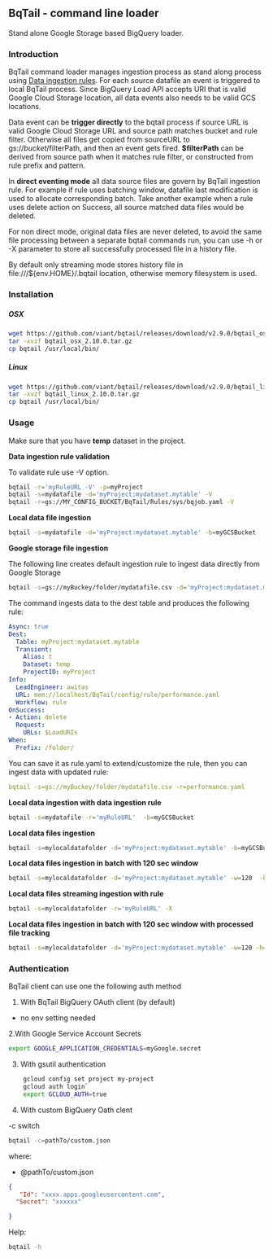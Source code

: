 ## BqTail - command line loader

Stand alone Google Storage based BigQuery loader.

### Introduction

BqTail command loader manages ingestion process as stand along process using [Data ingestion rules](../../bqtail/tail/README.md#data-ingestion-rules).
For each source datafile an event is triggered to local BqTail process. 
Since BigQuery Load API accepts URI that is valid Google Cloud Storage location, all data events also needs to be valid GCS locations.

Data event can be **trigger directly** to the bqtail process if source URL is valid Google Cloud Storage URL and source path matches bucket and rule filter.
Otherwise all files get copied from sourceURL to gs://${bucket}/$filterPath, and then an event gets fired.
**$filterPath** can be derived from source path when it matches rule filter, or constructed from rule prefix and pattern.

In **direct eventing mode** all data source files are govern by BqTail ingestion rule. For example if rule uses batching window, 
datafile last modification is used to allocate corresponding batch. 
Take another example when a rule uses delete action on Success, all source matched data files would be deleted. 

For non direct mode, original data files are never deleted, to avoid the same file processing between a separate
bqtail commands run, you can use -h or -X parameter to store all successfully processed file in a history file.

By default only streaming mode stores history file in file:///${env.HOME}/.bqtail location, otherwise memory filesystem is used.

### Installation

##### OSX


```bash
wget https://github.com/viant/bqtail/releases/download/v2.9.0/bqtail_osx_2.10.0.tar.gz
tar -xvzf bqtail_osx_2.10.0.tar.gz
cp bqtail /usr/local/bin/
```


##### Linux

```bash
wget https://github.com/viant/bqtail/releases/download/v2.9.0/bqtail_linux_2.10.0.tar.gz
tar -xvzf bqtail_linux_2.10.0.tar.gz
cp bqtail /usr/local/bin/
```

### Usage  

Make sure that you have **temp** dataset in the project.

**Data ingestion rule validation**

To validate rule use -V option.

```bash
bqtail -r='myRuleURL -V' -p=myProject
bqtail -s=mydatafile -d='myProject:mydataset.mytable' -V
bqtail -r=gs://MY_CONFIG_BUCKET/BqTail/Rules/sys/bqjob.yaml -V
```


**Local data file ingestion**

```bash
bqtail -s=mydatafile -d='myProject:mydataset.mytable' -b=myGCSBucket
```

**Google storage file ingestion**


The following line creates default ingestion rule to ingest data directly from Google Storage

```bash
bqtail -s=gs://myBuckey/folder/mydatafile.csv -d='myProject:mydataset.mytable' 
```

The command ingests data to the dest table and produces the following rule:

```yaml
Async: true
Dest:
  Table: myProject:mydataset.mytable
  Transient:
    Alias: t
    Dataset: temp
    ProjectID: myProject
Info:
  LeadEngineer: awitas
  URL: mem://localhost/BqTail/config/rule/performance.yaml
  Workflow: rule
OnSuccess:
- Action: delete
  Request:
    URLs: $LoadURIs
When:
  Prefix: /folder/
```

You can save it as rule.yaml to extend/customize the rule, then you can ingest data with updated rule:

```yaml
bqtail -s=gs://myBuckey/folder/mydatafile.csv -r=performance.yaml
```




**Local data ingestion with data ingestion rule**

```bash
bqtail -s=mydatafile -r='myRuleURL'  -b=myGCSBucket
```

**Local data files ingestion**

```bash
bqtail -s=mylocaldatafolder -d='myProject:mydataset.mytable' -b=myGCSBucket
```

**Local data files ingestion in batch with 120 sec window**

```bash
bqtail -s=mylocaldatafolder -d='myProject:mydataset.mytable' -w=120  -b=myGCSBucket
```

**Local data files streaming ingestion with rule**

```bash
bqtail -s=mylocaldatafolder -r='myRuleURL' -X 
```

**Local data files ingestion in batch with 120 sec window with processed file tracking**

```bash
bqtail -s=mylocaldatafolder -d='myProject:mydataset.mytable' -w=120 -h=~/.bqtail
```


### Authentication

BqTail client can use one the following auth method

1. With BqTail BigQuery OAuth client (by default)

- no env setting needed

2.With Google Service Account Secrets

```bash
export GOOGLE_APPLICATION_CREDENTIALS=myGoogle.secret
```

3. With gsutil authentication

```bash
    gcloud config set project my-project
    gcloud auth login`
    export GCLOUD_AUTH=true
``` 

4. With custom BigQuery Oath clent

-c switch


```bash
bqtail -c=pathTo/custom.json
```

where:
-  @pathTo/custom.json

```json
{
   "Id": "xxxx.apps.googleusercontent.com",
  "Secret": "xxxxxx"

}
```


Help: 

```bash
bqtail -h
```